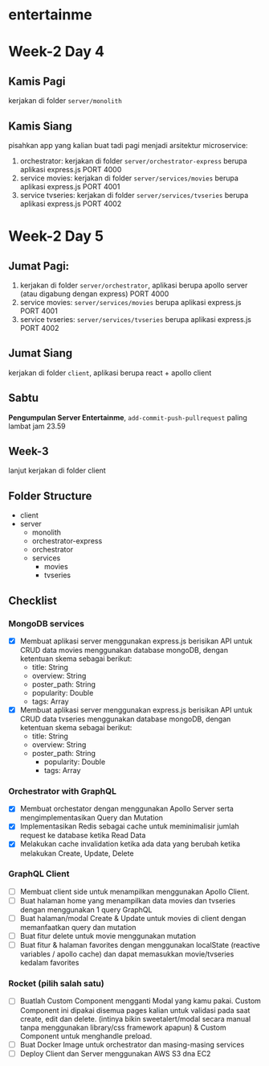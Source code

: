# entertainme

# Week-2 Day 4

## Kamis Pagi

kerjakan di folder `server/monolith`

## Kamis Siang

pisahkan app yang kalian buat tadi pagi menjadi arsitektur microservice:

1. orchestrator: kerjakan di folder `server/orchestrator-express` berupa aplikasi express.js PORT 4000
2. service movies: kerjakan di folder `server/services/movies` berupa aplikasi express.js PORT 4001
3. service tvseries: kerjakan di folder `server/services/tvseries` berupa aplikasi express.js PORT 4002

# Week-2 Day 5

## Jumat Pagi:

1. kerjakan di folder `server/orchestrator`, aplikasi berupa apollo server (atau digabung dengan express) PORT 4000
2. service movies: `server/services/movies` berupa aplikasi express.js PORT 4001
3. service tvseries: `server/services/tvseries` berupa aplikasi express.js PORT 4002

## Jumat Siang

kerjakan di folder `client`, aplikasi berupa react + apollo client

## Sabtu

**Pengumpulan Server Entertainme**, `add-commit-push-pullrequest` paling lambat jam 23.59

## Week-3

lanjut kerjakan di folder client

## Folder Structure

- client
- server
  - monolith
  - orchestrator-express
  - orchestrator
  - services
    - movies
    - tvseries

## Checklist

### MongoDB services

- [x] Membuat aplikasi server menggunakan express.js berisikan API untuk CRUD data movies menggunakan database mongoDB, dengan ketentuan skema sebagai berikut:
  - title: String
  - overview: String
  - poster_path: String
  - popularity: Double
  - tags: Array
- [x] Membuat aplikasi server menggunakan express.js berisikan API untuk CRUD data tvseries menggunakan database mongoDB, dengan ketentuan skema sebagai berikut:
  - title: String
  - overview: String
  - poster_path: String
    - popularity: Double
    - tags: Array

### Orchestrator with GraphQL

- [x] Membuat orchestator dengan menggunakan Apollo Server serta mengimplementasikan Query dan Mutation
- [x] Implementasikan Redis sebagai cache untuk meminimalisir jumlah request ke database ketika Read Data
- [x] Melakukan cache invalidation ketika ada data yang berubah ketika melakukan Create, Update, Delete

### GraphQL Client

- [ ] Membuat client side untuk menampilkan menggunakan Apollo Client.
- [ ] Buat halaman home yang menampilkan data movies dan tvseries dengan menggunakan 1 query GraphQL
- [ ] Buat halaman/modal Create & Update untuk movies di client dengan memanfaatkan query dan mutation
- [ ] Buat fitur delete untuk movie menggunakan mutation
- [ ] Buat fitur & halaman favorites dengan menggunakan localState (reactive variables / apollo cache) dan dapat memasukkan movie/tvseries kedalam favorites

### Rocket (pilih salah satu)

- [ ] Buatlah Custom Component mengganti Modal yang kamu pakai. Custom Component ini dipakai disemua pages kalian untuk validasi pada saat create, edit dan delete. (intinya bikin sweetalert/modal secara manual tanpa menggunakan library/css framework apapun) & Custom Component untuk menghandle preload.
- [ ] Buat Docker Image untuk orchestrator dan masing-masing services
- [ ] Deploy Client dan Server menggunakan AWS S3 dna EC2
